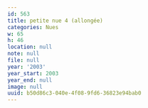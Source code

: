```yaml
---
id: 563
title: petite nue 4 (allongée)
categories: Nues
w: 65
h: 46
location: null
note: null
file: null
year: '2003'
year_start: 2003
year_end: null
image: null
uuid: b50d86c3-040e-4f08-9fd6-36823e94bab0
---
```



